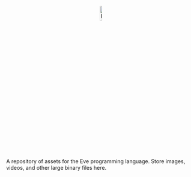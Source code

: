 <p align="center">
  <img src="http://www.witheve.com/logo.png" alt="Eve logo" width="10%" />
</p>

A repository of assets for the Eve programming language. Store images, videos, and other large binary files here.
